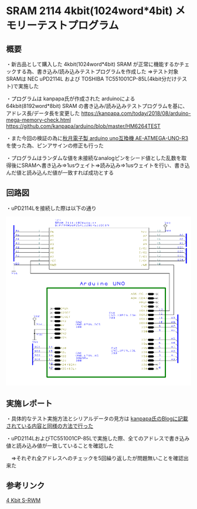 # SRAM 2114 4kbit(1024word*4bit) メモリーテストプログラム

## 概要

・新古品として購入した 4kbit(1024word*4bit) SRAM が正常に機能するかチェックする為、書き込み/読み込みテストプログラムを作成した
⇒テスト対象SRAMは NEC uPD2114L および TOSHIBA TC551001CP-85L(4kbit分だけテスト)で実施した

・プログラムは kanpapa氏が作成された arduinoによる 64kbit(8192word*8bit) SRAM の書き込み/読み込みテストプログラムを基に、アドレス長/データ長を変更した
https://kanpapa.com/today/2018/08/arduino-mega-memory-check.html
https://github.com/kanpapa/arduino/blob/master/HM6264TEST

・また今回の検証の為に[秋月電子製 arduino uno互換機 AE-ATMEGA-UNO-R3](https://akizukidenshi.com/catalog/g/gM-15574/)を使った為、ピンアサインの修正も行った

・プログラムはランダムな値を未接続なanalogピンをシード値とした乱数を取得後にSRAMへ書き込み⇒1usウェイト⇒読み込み⇒1usウェイトを行い、書き込んだ値と読み込んだ値が一致すれば成功とする

## 回路図

・uPD2114Lを接続した際は以下の通り

![uPD2114L回路図](https://github.com/wakimizufu/sram_2114_MemoryTest/blob/main/4bit_SRAM_TEST_PROGRAM/4bitSramTest.png)

## 実施レポート

・具体的なテスト実施方法とシリアルデータの見方は [kanpapa氏のBlogに記載されている内容と同様の方法で行った](https://kanpapa.com/today/2018/08/arduino-mega-memory-check.html)

・uPD2114LおよびTC551001CP-85Lで実施した際、全てのアドレスで書き込み値と読み込み値が一致していることを確認した

　⇒それぞれ全アドレスへのチェックを5回繰り返したが問題無いことを確認出来た

## 参考リンク

[4 Kbit S-RWM](http://www.st.rim.or.jp/~nkomatsu/srwm/i2114.html)
